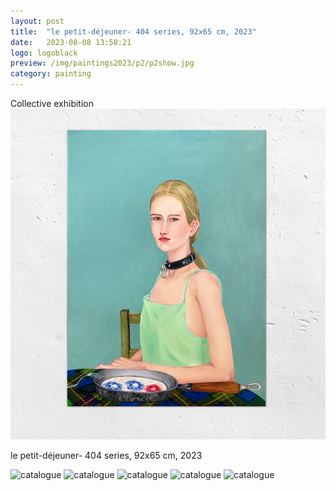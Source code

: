 ```yaml
---
layout: post
title:  "le petit-déjeuner- 404 series, 92x65 cm, 2023"
date:   2023-08-08 13:58:21
logo: logoblack
preview: /img/paintings2023/p2/p2show.jpg
category: painting
---
```


Collective exhibition
![Picture 1](/img/paintings2023/p2/p2show.jpg) 


le petit-déjeuner- 404 series, 92x65 cm, 2023



![catalogue](/img/paintings2023/p2/p22.png) 
![catalogue](/img/paintings2023/p2/p23.png) 
![catalogue](/img/paintings2023/p2/p24.png) 
![catalogue](/img/paintings2023/p2/p25.png) 
![catalogue](/img/paintings2023/p2/p26.png) 



